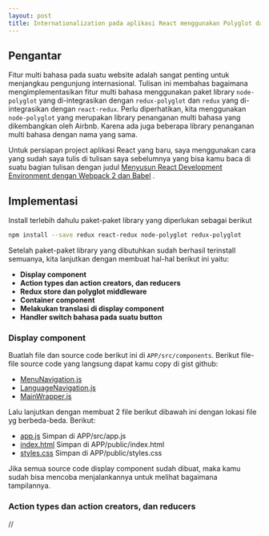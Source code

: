 ```yaml
---
layout: post
title: Internationalization pada aplikasi React menggunakan Polyglot dan Redux
---
```


## Pengantar

Fitur multi bahasa pada suatu website adalah sangat penting untuk menjangkau pengunjung internasional. Tulisan ini membahas bagaimana
mengimplementasikan fitur multi bahasa menggunakan paket library `node-polyglot` yang di-integrasikan dengan `redux-polyglot` dan 
`redux` yang di-integrasikan dengan `react-redux`. Perlu diperhatikan, kita menggunakan `node-polyglot` yang merupakan library 
penanganan multi bahasa yang dikembangkan oleh Airbnb. Karena ada juga beberapa library penanganan multi bahasa dengan nama yang sama.

Untuk persiapan project aplikasi React yang baru, saya menggunakan cara yang sudah saya tulis di tulisan saya sebelumnya yang bisa kamu
baca di suatu bagian tulisan dengan judul [Menyusun React Development Environment dengan Webpack 2 dan Babel](http://okaprinarjaya.github.io/webpack-snorkling/#menyusun-react-development-environment-dengan-webpack-2-dan-babel) .

## Implementasi

Install terlebih dahulu paket-paket library yang diperlukan sebagai berikut 

```sh
npm install --save redux react-redux node-polyglot redux-polyglot
```

Setelah paket-paket library yang dibutuhkan sudah berhasil terinstall semuanya, kita lanjutkan dengan membuat hal-hal berikut ini yaitu:

* **Display component**
* **Action types dan action creators, dan reducers**
* **Redux store dan polyglot middleware**
* **Container component**
* **Melakukan translasi di display component**
* **Handler switch bahasa pada suatu button**

### Display component

Buatlah file dan source code berikut ini di `APP/src/components`. Berikut file-file source code yang langsung dapat kamu copy di
gist github:

* [MenuNavigation.js](https://gist.github.com/okaprinarjaya/018c6116e307e39c9464d8b7e44f17e2.js)
* [LanguageNavigation.js](https://gist.github.com/okaprinarjaya/b5bfd8630e5ab0f957c9e1400e6b17b2)
* [MainWrapper.js](https://gist.github.com/okaprinarjaya/6fc0d3e30c652274a04e59cce785753c)

Lalu lanjutkan dengan membuat 2 file berikut dibawah ini dengan lokasi file yg berbeda-beda. Berikut:

* [app.js](https://gist.github.com/okaprinarjaya/cc7907661c2f76246c30554cba2a4a16) Simpan di APP/src/app.js
* [index.html](https://gist.github.com/okaprinarjaya/0c6024ca151b9c895b202d0c99293b8c) Simpan di APP/public/index.html
* [styles.css](https://gist.github.com/okaprinarjaya/f7b29b97cef37095b2f2ceebbd51b71f) Simpan di APP/public/styles.css

Jika semua source code display component sudah dibuat, maka kamu sudah bisa mencoba menjalankannya untuk melihat bagaimana tampilannya.

### Action types dan action creators, dan reducers

//




